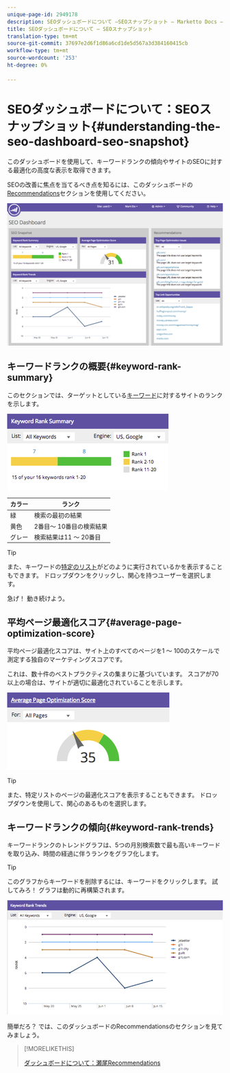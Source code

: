 ```yaml
---
unique-page-id: 2949178
description: SEOダッシュボードについて —SEOスナップショット — Marketto Docs — 製品ドキュメント
title: SEOダッシュボードについて — SEOスナップショット
translation-type: tm+mt
source-git-commit: 37697e2d6f1d86a6cd1de5d567a3d384160415cb
workflow-type: tm+mt
source-wordcount: '253'
ht-degree: 0%

---
```



# SEOダッシュボードについて：SEOスナップショット{#understanding-the-seo-dashboard-seo-snapshot}

このダッシュボードを使用して、キーワードランクの傾向やサイトのSEOに対する最適化の高度な表示を取得できます。

SEOの改善に焦点を当てるべき点を知るには、このダッシュボードの[Recommendations](/help/marketo/product-docs/additional-apps/seo/understanding-seo/understanding-the-seo-dashboard-seo-recommendations.md)セクションを使用してください。

![](assets/image2014-9-17-21-3a32-3a22.png)

## キーワードランクの概要{#keyword-rank-summary}

このセクションでは、ターゲットとしている[キーワード](/help/marketo/product-docs/additional-apps/seo/keywords/seo-add-keywords.md)に対するサイトのランクを示します。

![](assets/image2014-9-17-21-3a34-3a5.png)

| カラー | ランク |
|---|---|
| 緑 | 検索の最初の結果 |
| 黄色 | 2番目～ 10番目の検索結果 |
| グレー | 検索結果は11 ～ 20番目 |

>[!TIP]
>
>また、キーワードの[特定のリスト](/help/marketo/product-docs/additional-apps/seo/keywords/seo-add-remove-keywords-from-a-list.md)がどのように実行されているかを表示することもできます。 ドロップダウンをクリックし、関心を持つユーザーを選択します。

急げ！ 動き続けよう。

## 平均ページ最適化スコア{#average-page-optimization-score}

平均ページ最適化スコアは、サイト上のすべてのページを1 ～ 100のスケールで測定する独自のマーケティングスコアです。

これは、数十件のベストプラクティスの集まりに基づいています。 スコアが70以上の場合は、サイトが適切に最適化されていることを示します。

![](assets/image2014-9-17-21-3a35-3a55.png)

>[!TIP]
>
>また、特定リストのページの最適化スコアを表示することもできます。 ドロップダウンを使用して、関心のあるものを選択します。

## キーワードランクの傾向{#keyword-rank-trends}

キーワードランクのトレンドグラフは、5つの月別検索数で最も高いキーワードを取り込み、時間の経過に伴うランクをグラフ化します。

>[!TIP]
>
>このグラフからキーワードを削除するには、キーワードをクリックします。 試してみろ！ グラフは動的に再構築されます。

![](assets/image2014-9-17-21-3a37-3a1.png)

簡単だろ？ では、このダッシュボードのRecommendationsのセクションを見てみましょう。

>[!MORELIKETHIS]
>
>[ダッシュボードについて：瀬尾Recommendations](/help/marketo/product-docs/additional-apps/seo/understanding-seo/understanding-the-seo-dashboard-seo-recommendations.md)
